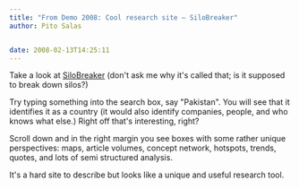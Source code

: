 ```yaml
---
title: "From Demo 2008: Cool research site – SiloBreaker"
author: Pito Salas


date: 2008-02-13T14:25:11
---
```




Take a look at [SiloBreaker](<http://www.silobreaker.com/>) (don't ask me why
it's called that; is it supposed to break down silos?)

Try typing something into the search box, say "Pakistan". You will see that it
identifies it as a country (it would also identify companies, people, and who
knows what else.) Right off that's interesting, right?

Scroll down and in the right margin you see boxes with some rather unique
perspectives: maps, article volumes, concept network, hotspots, trends,
quotes, and lots of semi structured analysis.

It's a hard site to describe but looks like a unique and useful research tool.


